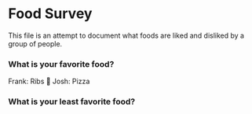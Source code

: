 # Food Survey

This file is an attempt to document what foods are liked and disliked by a group of people.

### What is your favorite food?
Frank: Ribs :meat_on_bone:
Josh: Pizza
### What is your least favorite food?
